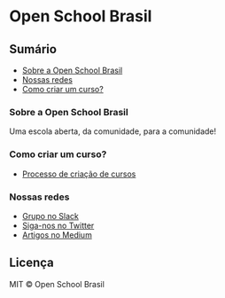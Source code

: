 # Open School Brasil

## Sumário

- [Sobre a Open School Brasil](#sobre-a-open-school-brasil)
- [Nossas redes](#nossas-redes)
- [Como criar um curso?](#como-criar-um-curso)

### Sobre a Open School Brasil

Uma escola aberta, da comunidade, para a comunidade!

### Como criar um curso?

- [Processo de criação de cursos](criacao_de_cursos.md)

### Nossas redes

- [Grupo no Slack](https://join.slack.com/t/openschoolbr/shared_invite/MjIyODQxMzI3MzM0LTE1MDE3OTIwMjktNDQwMWUxNmYwZQ)
- [Siga-nos no Twitter](https://twitter.com/openschoolbr)
- [Artigos no Medium](https://medium.com/openschoolbr)

## Licença
MIT &copy; Open School Brasil
